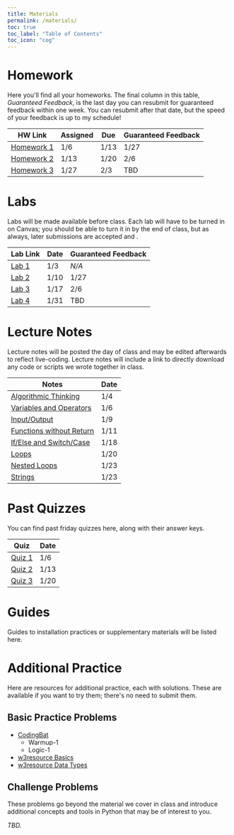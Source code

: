 ```yaml
---
title: Materials
permalink: /materials/
toc: true
toc_label: "Table of Contents"
toc_icon: "cog"
---
```


# Homework

Here you'll find all your homeworks. The final column in this table, _Guaranteed Feedback_, is the last day you can resubmit for guaranteed feedback within one week. You can resubmit after that date, but the speed of your feedback is up to my schedule!

| HW Link | Assigned | Due | Guaranteed Feedback |  
| ------ | ------ | ------ | -------- |
| [Homework 1][hwk1] | 1/6 | 1/13 | 1/27 |
| [Homework 2][hwk2] | 1/13 | 1/20 | 2/6 |
| [Homework 3][hwk3] | 1/27 | 2/3 | TBD |

# Labs

Labs will be made available before class. Each lab will have to be turned in on Canvas; you should be able to turn it in by the end of class, but as always, later submissions are accepted and .

| Lab Link | Date | Guaranteed Feedback |  
| ------ | ------ | ------ |
| [Lab 1][lab1] | 1/3  | _N/A_  |
| [Lab 2][lab2] | 1/10  | 1/27  |
| [Lab 3][lab3] | 1/17  | 2/6  |
| [Lab 4][lab4] | 1/31  | TBD  |

# Lecture Notes

Lecture notes will be posted the day of class and may be edited afterwards to reflect live-coding. Lecture notes will include a link to directly download any code or scripts we wrote together in class. 

| Notes | Date |   
| ----- | ----- |
| [Algorithmic Thinking][w1-d1] | 1/4 |
| [Variables and Operators][w1-d2] | 1/6 |
| [Input/Output][w2-d1] | 1/9 | 
| [Functions without Return][w2-d2] | 1/11 | 
| [If/Else and Switch/Case][w3-d1] | 1/18 | 
| [Loops][w3-d2] | 1/20 | 
| [Nested Loops][w4-d1] | 1/23 | 
| [Strings][w5-d1] | 1/23 | 

# Past Quizzes

You can find past friday quizzes here, along with their answer keys. 

| Quiz | Date |   
| ------ | ------ |
| [Quiz 1][quiz1] | 1/6 | 
| [Quiz 2][quiz2] | 1/13 | 
| [Quiz 3][quiz3] | 1/20 | 

# Guides

Guides to installation practices or supplementary materials will be listed here. 

# Additional Practice

Here are resources  for additional practice, each with solutions. These are available if you want to try them; there's no need to submit them.
## Basic Practice Problems

- [CodingBat](https://codingbat.com/java)
  - Warmup-1
  - Logic-1
- [w3resource Basics](https://www.w3resource.com/java-exercises/basic/index.php)
- [w3resource Data Types](https://www.w3resource.com/java-exercises/datatypes/index.php)

## Challenge Problems

These problems go beyond the material we cover in class and introduce additional concepts and tools in Python that may be of interest to you. 

_TBD._

[hwk1]: https://alackles.github.io/CMSC-150-WT-23/hwk/hwk1
[hwk2]: https://alackles.github.io/CMSC-150-WT-23/hwk/hwk2
[hwk3]: https://alackles.github.io/CMSC-150-WT-23/hwk/hwk3

[lab1]: https://alackles.github.io/CMSC-150-WT-23/labs/lab1
[lab2]: https://alackles.github.io/CMSC-150-WT-23/labs/lab2
[lab3]: https://alackles.github.io/CMSC-150-WT-23/labs/lab3
[lab4]: https://alackles.github.io/CMSC-150-WT-23/labs/lab4

[w1-d1]: https://alackles.github.io/CMSC-150-WT-23/lectures/w1-d1
[w1-d2]: https://alackles.github.io/CMSC-150-WT-23/lectures/w1-d2
[w2-d1]: https://alackles.github.io/CMSC-150-WT-23/lectures/w2-d1
[w2-d2]: https://alackles.github.io/CMSC-150-WT-23/lectures/w2-d2
[w3-d1]: https://alackles.github.io/CMSC-150-WT-23/lectures/w3-d1
[w3-d2]: https://alackles.github.io/CMSC-150-WT-23/lectures/w3-d2
[w4-d1]: https://alackles.github.io/CMSC-150-WT-23/lectures/w4-d1
[w5-d1]: https://alackles.github.io/CMSC-150-WT-23/lectures/w5-d1

[quiz1]: https://alackles.github.io/CMSC-150-WT-23/quizzes/quiz1
[quiz2]: https://alackles.github.io/CMSC-150-WT-23/quizzes/quiz2
[quiz3]: https://alackles.github.io/CMSC-150-WT-23/quizzes/quiz3